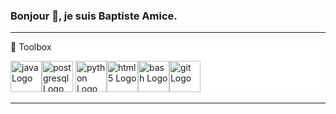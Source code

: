### Bonjour 👋, je suis Baptiste Amice.

<!--
**BaptisteAmice/BaptisteAmice** is a ✨ _special_ ✨ repository because its `README.md` (this file) appears on your GitHub profile.

Here are some ideas to get you started:

- 🔭 I’m currently working on ...
- 🌱 I’m currently learning ...
- 👯 I’m looking to collaborate on ...
- 🤔 I’m looking for help with ...
- 💬 Ask me about ...
- 📫 How to reach me: ...
- 😄 Pronouns: ...
- ⚡ Fun fact: ...
-->


---
<div style="background-color:white">
🧰 Toolbox

<img src="https://cdn.worldvectorlogo.com/logos/java-4.svg" alt="java Logo" width="50" height="50"/><img src="https://cdn.worldvectorlogo.com/logos/postgresql.svg" alt="postgresql Logo" width="50" height="50"/> <img src="https://cdn.worldvectorlogo.com/logos/python-5.svg" alt="python Logo" width="50" height="50"/><img src="https://cdn.worldvectorlogo.com/logos/html5-2.svg" alt="html5 Logo" width="50" height="50"/><img src="https://cdn.worldvectorlogo.com/logos/bash-1.svg" alt="bash Logo" width="50" height="50"/><img src="https://cdn.worldvectorlogo.com/logos/git.svg" alt="git Logo" width="50" height="50"/>
</div>













---








